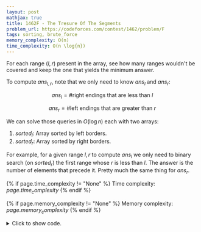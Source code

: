 ```yaml
---
layout: post
mathjax: true
title: 1462F - The Tresure Of The Segments
problem_url: https://codeforces.com/contest/1462/problem/F
tags: sorting, brute_force
memory_complexity: O(n)
time_complexity: O(n \log{n})
---
```


For each range $(l, r)$ present in the array, see how many ranges wouldn't be
covered and keep the one that yields the minimum answer.

To compute $ans_{l, r}$, note that we only need to know $ans_l$ and $ans_r$:

$$ans_l = \text{#right endings that are less than } l $$

$$ans_r = \text{#left endings that are greater than } r $$

We can solve those queries in $O(\log{n})$ each with two arrays:
1. $sorted_l$: Array sorted by left borders.
2. $sorted_r$: Array sorted by right borders.

For example, for a given range $l, r$ to compute $ans_l$ we only need to
binary search (on $sorted_r$) the first range whose $r$ is less than $l$. The
answer is the number of elements that precede it. Pretty much the same thing
for $ans_r$.


{% if page.time_complexity != "None" %}
Time complexity: ${{ page.time_complexity }}$
{% endif %}

{% if page.memory_complexity != "None" %}
Memory complexity: ${{ page.memory_complexity }}$
{% endif %}

<details>
<summary>
<p style="display:inline">Click to show code.</p>
</summary>
```cpp
{% raw %}
using namespace std;
using ll = long long;
using ii = pair<int, int>;
using vi = vector<int>;
template <typename InputIterator,
          typename T = typename iterator_traits<InputIterator>::value_type>
void read_n(InputIterator it, int n)
{
    copy_n(istream_iterator<T>(cin), n, it);
}
int solve(vector<ii> &a)
{
    int n = (int)(a).size();
    vi lb(n), rb(n);
    for (int i = 0; i < n; ++i)
        lb[i] = a[i].first, rb[i] = a[i].second;
    sort(begin(lb), end(lb)), sort(begin(rb), end(rb));
    int ans = 1e9 + 7;
    for (auto [l, r] : a)
    {
        int ansl = distance(begin(rb), lower_bound(begin(rb), end(rb), l)),
            ansr = distance(upper_bound(begin(lb), end(lb), r), end(lb));
        ans = min(ans, ansl + ansr);
    }
    return ans;
}
int main(void)
{
    ios::sync_with_stdio(false), cin.tie(NULL);
    int t;
    cin >> t;
    while (t--)
    {
        int n;
        cin >> n;
        vector<ii> a(n);
        for (auto &[l, r] : a)
            cin >> l >> r;
        cout << solve(a) << endl;
    }
    return 0;
}

{% endraw %}
```
</details>

